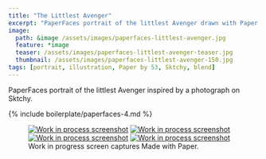 ```yaml
---
title: "The Littlest Avenger"
excerpt: "PaperFaces portrait of the littlest Avenger drawn with Paper by 53 on an iPad."
image: 
  path: &image /assets/images/paperfaces-littlest-avenger.jpg 
  feature: *image
  teaser: /assets/images/paperfaces-littlest-avenger-teaser.jpg
  thumbnail: /assets/images/paperfaces-littlest-avenger-150.jpg
tags: [portrait, illustration, Paper by 53, Sktchy, blend]
---
```


PaperFaces portrait of the littlest Avenger inspired by a photograph on Sktchy.

{% include boilerplate/paperfaces-4.md %}

<figure class="third">
  <a href="/assets/images/paperfaces-littlest-avenger-process-1-lg.jpg"><img src="/assets/images/paperfaces-littlest-avenger-process-1-600.jpg" alt="Work in process screenshot"></a>
  <a href="/assets/images/paperfaces-littlest-avenger-process-2-lg.jpg"><img src="/assets/images/paperfaces-littlest-avenger-process-2-600.jpg" alt="Work in process screenshot"></a>
  <a href="/assets/images/paperfaces-littlest-avenger-process-3-lg.jpg"><img src="/assets/images/paperfaces-littlest-avenger-process-3-600.jpg" alt="Work in process screenshot"></a>
  <a href="/assets/images/paperfaces-littlest-avenger-process-4-lg.jpg"><img src="/assets/images/paperfaces-littlest-avenger-process-4-600.jpg" alt="Work in process screenshot"></a>
  <figcaption>Work in progress screen captures Made with Paper.</figcaption>
</figure>
